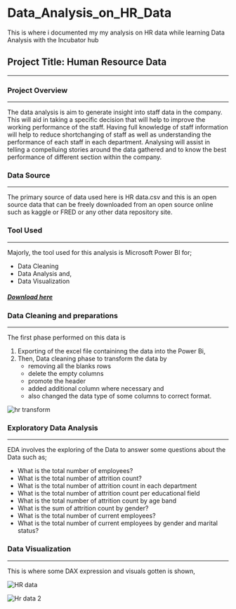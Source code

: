 # Data_Analysis_on_HR_Data
This is where i documented my my analysis on HR data while learning Data Analysis with the Incubator hub

## Project Title: Human Resource Data 
---

### Project Overview
---
The data analysis is aim to generate insight into staff data in the company. This will aid in taking a specific decision that will help to improve the working performance of the staff. Having full knowledge of staff information will help to reduce shortchanging of staff as well as understanding the performance of each staff in each department. Analysing will assist in telling a compelluing stories around the data gathered and to know the best performance of different section within the company.

### Data Source
---
The primary source of data used here is HR data.csv and this is an open source data that can be freely downloaded from an open source online such as kaggle or FRED or any other data repository site.

### Tool Used
---
Majorly, the tool used for this analysis is Microsoft Power BI for;
- Data Cleaning
- Data Analysis and,
- Data Visualization
##### [Download here](https://www.microsoft.com/en-us/download/details.aspx?id=58494)

### Data Cleaning and preparations
---
The first phase performed on this data is 
1. Exporting of the excel file containinng the data into the Power Bi,
2. Then, Data cleaning phase to transform the data by
   - removing all the blanks rows
   - delete the empty columns
   - promote the header
   - added additional column where necessary and
   - also changed the data type of some columns to correct format.
     
![hr transform](https://github.com/user-attachments/assets/8c201e7f-848a-42d7-89f1-e04ee5b129e2)



### Exploratory Data Analysis
---
EDA involves the exploring of the Data to answer some questions about the 
Data such as;
- What is the total number of employees?
- What is the total number of attrition count?
- What is the total number of attrition count in each department
- What is the total number of attrition count per educational field
- What is the total number of attrition count by age band
- What is the sum of attrition count by gender?
- What is the total number of current employees?
- What is the total number of current employees by gender and marital status?

### Data Visualization
---
This is where some DAX expression and visuals gotten is shown,

![HR data](https://github.com/user-attachments/assets/232c1e54-7e1d-43e6-bf77-1793e496c4a2)

![Hr data 2](https://github.com/user-attachments/assets/8498b587-ff68-405e-adb5-661327b88e43)






